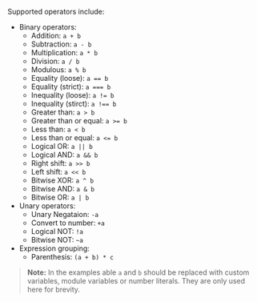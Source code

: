 Supported operators include:

- Binary operators:
  - Addition: `a + b`
  - Subtraction: `a - b`
  - Multiplication: `a * b`
  - Division: `a / b`
  - Modulous: `a % b`
  - Equality (loose): `a == b`
  - Equality (strict): `a === b`
  - Inequality (loose): `a != b`
  - Inequality (stirct): `a !== b`
  - Greater than: `a > b`
  - Greater than or equal: `a >= b`
  - Less than: `a < b`
  - Less than or equal: `a <= b`
  - Logical OR: `a || b`
  - Logical AND: `a && b`
  - Right shift: `a >> b`
  - Left shift: `a << b`
  - Bitwise XOR: `a ^ b`
  - Bitwise AND: `a & b`
  - Bitwise OR: `a | b`
- Unary operators:
  - Unary Negataion: `-a`
  - Convert to number: `+a`
  - Logical NOT: `!a`
  - Bitwise NOT: `~a`
- Expression grouping:
  - Parenthesis: `(a + b) * c`

> **Note:** In the examples able `a` and `b` should be replaced with custom variables, module variables or number literals. They are only used here for brevity.
